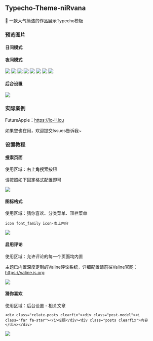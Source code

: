 ## Typecho-Theme-niRvana

🍰 一款大气简洁的作品展示Typecho模板

### 预览图片

#### 日间模式

#### 夜间模式

![](https://pic.imgdb.cn/item/63a9650308b6830163cccea9.png)
![](https://pic.imgdb.cn/item/63a9650308b6830163ccced4.png)
![](https://pic.imgdb.cn/item/63a9650308b6830163cccef8.png)
![](https://pic.imgdb.cn/item/63a9650308b6830163cccf0b.png)
![](https://pic.imgdb.cn/item/63a9650308b6830163cccf18.png)
![](https://pic.imgdb.cn/item/63a9654908b6830163cd67e5.png)
![](https://pic.imgdb.cn/item/63a9654908b6830163cd6802.png)
![](https://pic.imgdb.cn/item/63a9654908b6830163cd681b.png)

#### 后台设置

![](https://pic.imgdb.cn/item/63a9655608b6830163cd86f5.png)

### 实际案例

FutureApple：https://lo-li.icu

如果您也在用，欢迎提交Issues告诉我~

### 设置教程

#### 搜索页面

使用区域：右上角搜索按钮

请按照如下固定格式配置即可

![](https://pic.imgdb.cn/item/63a9655608b6830163cd8704.png)

#### 图标格式

使用区域：猜你喜欢、分类菜单、顶栏菜单

    icon font_family icon-表上内容

![](https://pic.imgdb.cn/item/63a9657908b6830163cdd39f.png)

#### 启用评论

使用区域：允许评论的每一个页面均内置

主题已内置深度定制的Valine评论系统，详细配置请前往Valine官网：https://valine.js.org

![](https://pic.imgdb.cn/item/63a9655608b6830163cd8719.png)

#### 猜你喜欢

使用区域：后台设置 - 相关文章

    <div class="relate-posts clearfix"><div class="post-model"><i class="far fa-star"></i>标题</div><div class="posts clearfix">内容</div></div>

![](https://pic.imgdb.cn/item/63a9655608b6830163cd8704.png)
